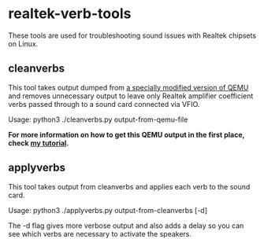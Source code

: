 # realtek-verb-tools
These tools are used for troubleshooting sound issues with Realtek chipsets on Linux.

## cleanverbs
This tool takes output dumped from [a specially modified version of QEMU](https://github.com/jcs/qemu) and removes unnecessary output to leave only Realtek amplifier coefficient  verbs passed through to a sound card connected via VFIO.

Usage: python3 ./cleanverbs.py output-from-qemu-file

**For more information on how to get this QEMU output in the first place, check [my tutorial](https://github.com/ryanprescott/realtek-verb-tools/wiki/How-to-sniff-verbs-from-a-Windows-sound-driver).**

## applyverbs
This tool takes output from cleanverbs and applies each verb to the sound card.

Usage: python3 ./applyverbs.py output-from-cleanverbs [-d]

The -d flag gives more verbose output and also adds a delay so you can see which verbs are necessary to activate the speakers.
